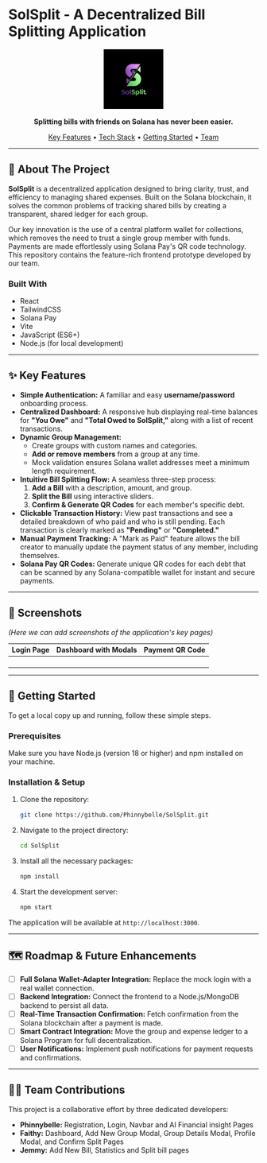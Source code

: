 # SolSplit - A Decentralized Bill Splitting Application

<div align="center">
  <img src="public/SolLogo.jpg" alt="SolSplit Logo" width="120"/>
</div>

<p align="center">
  <strong>Splitting bills with friends on Solana has never been easier.</strong>
</p>

<p align="center">
  <a href="#-key-features">Key Features</a> •
  <a href="#-tech-stack">Tech Stack</a> •
  <a href="#-getting-started">Getting Started</a> •
  <a href="#-team-contributions">Team</a>
</p>

---

## 🚀 About The Project

**SolSplit** is a decentralized application designed to bring clarity, trust, and efficiency to managing shared expenses. Built on the Solana blockchain, it solves the common problems of tracking shared bills by creating a transparent, shared ledger for each group.

Our key innovation is the use of a central platform wallet for collections, which removes the need to trust a single group member with funds. Payments are made effortlessly using Solana Pay's QR code technology. This repository contains the feature-rich frontend prototype developed by our team.

### Built With

- React  
- TailwindCSS  
- Solana Pay  
- Vite  
- JavaScript (ES6+)  
- Node.js (for local development)  

---

## ✨ Key Features

- **Simple Authentication:** A familiar and easy **username/password** onboarding process.  
- **Centralized Dashboard:** A responsive hub displaying real-time balances for **"You Owe"** and **"Total Owed to SolSplit,"** along with a list of recent transactions.  
- **Dynamic Group Management:**
  - Create groups with custom names and categories.  
  - **Add or remove members** from a group at any time.  
  - Mock validation ensures Solana wallet addresses meet a minimum length requirement.  
- **Intuitive Bill Splitting Flow:** A seamless three-step process:  
  1. **Add a Bill** with a description, amount, and group.  
  2. **Split the Bill** using interactive sliders.  
  3. **Confirm & Generate QR Codes** for each member's specific debt.  
- **Clickable Transaction History:** View past transactions and see a detailed breakdown of who paid and who is still pending. Each transaction is clearly marked as **"Pending"** or **"Completed."**  
- **Manual Payment Tracking:** A "Mark as Paid" feature allows the bill creator to manually update the payment status of any member, including themselves.  
- **Solana Pay QR Codes:** Generate unique QR codes for each debt that can be scanned by any Solana-compatible wallet for instant and secure payments.  

---

## 📸 Screenshots

*(Here we can add screenshots of the application's key pages)*

| Login Page | Dashboard with Modals | Payment QR Code |
| :---: | :---: | :---: |
| ![]() | ![]() | ![]() |

---

## 🏁 Getting Started

To get a local copy up and running, follow these simple steps.

### Prerequisites

Make sure you have Node.js (version 18 or higher) and npm installed on your machine.

### Installation & Setup

1. Clone the repository:
   ```bash
   git clone https://github.com/Phinnybelle/SolSplit.git
   ```
2. Navigate to the project directory:
   ```bash
   cd SolSplit
   ```
3. Install all the necessary packages:
   ```bash
   npm install
   ```
4. Start the development server:
   ```bash
   npm start
   ```

The application will be available at `http://localhost:3000`.

---

## 🗺️ Roadmap & Future Enhancements

- [ ] **Full Solana Wallet-Adapter Integration:** Replace the mock login with a real wallet connection.  
- [ ] **Backend Integration:** Connect the frontend to a Node.js/MongoDB backend to persist all data.  
- [ ] **Real-Time Transaction Confirmation:** Fetch confirmation from the Solana blockchain after a payment is made.  
- [ ] **Smart Contract Integration:** Move the group and expense ledger to a Solana Program for full decentralization.  
- [ ] **User Notifications:** Implement push notifications for payment requests and confirmations.  

---

## 👩‍💻 Team Contributions

This project is a collaborative effort by three dedicated developers:

- **Phinnybelle:** Registration, Login, Navbar and AI Financial insight Pages
- **Faithy:** Dashboard, Add New Group Modal, Group Details Modal, Profile Modal, and Confirm Split Pages  
- **Jemmy:** Add New Bill, Statistics and Split bill pages
